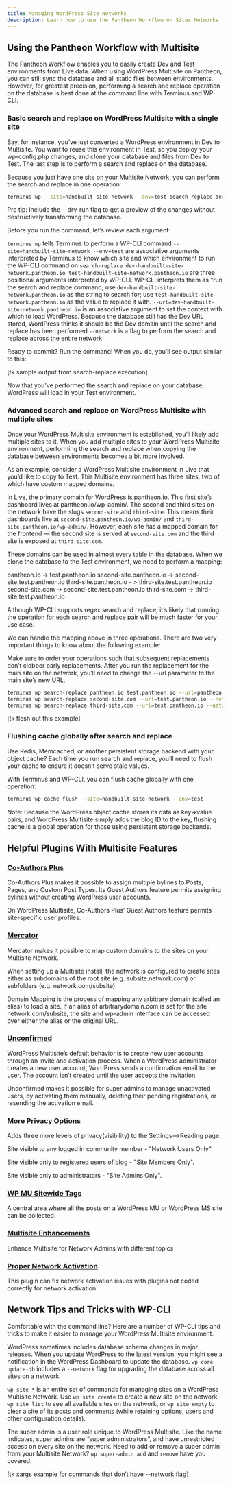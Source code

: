 ```yaml
---
title: Managing WordPress Site Networks
description: Learn how to use the Pantheon Workflow on Sites Networks
---
```

## Using the Pantheon Workflow with Multisite

The Pantheon Workflow enables you to easily create Dev and Test environments from Live data. When using WordPress Multisite on Pantheon, you can still sync the database and all static files between environments. However, for greatest precision, performing a search and replace operation on the database is best done at the command line with Terminus and WP-CLI.

### Basic search and replace on WordPress Multisite with a single site

Say, for instance, you’ve just converted a WordPress environment in Dev to Multisite. You want to reuse this environment in Test, so you deploy your wp-config.php changes, and clone your database and files from Dev to Test. The last step is to perform a search and replace on the database.

Because you just have one site on your Multisite Network, you can perform the search and replace in one operation:

```bash
terminus wp --site=handbuilt-site-network --env=test search-replace dev-handbuilt-site-network.pantheon.io test-handbuilt-site-network.pantheon.io --url=dev-handbuilt-site-network.pantheon.io --network
```

Pro tip: Include the --dry-run flag to get a preview of the changes without destructively transforming the database.

Before you run the command, let’s review each argument:

`terminus wp` tells Terminus to perform a WP-CLI command
`--site=handbuilt-site-network --env=test` are associative arguments interpreted by Terminus to know which site and which environment to run the WP-CLI command on
`search-replace dev-handbuilt-site-network.pantheon.io test-handbuilt-site-network.pantheon.io` are three positional arguments interpreted by WP-CLI. WP-CLI interprets them as “run the search and replace command; use `dev-handbuilt-site-network.pantheon.io` as the string to search for; use `test-handbuilt-site-network.pantheon.io` as the value to replace it with.
`--url=dev-handbuilt-site-network.pantheon.io` is an associative argument to set the context with which to load WordPress. Because the database still has the Dev URL stored, WordPress thinks it should be the Dev domain until the search and replace has been performed
`--network` is a flag to perform the search and replace across the entire network

Ready to commit? Run the command! When you do, you’ll see output similar to this:

[tk sample output from search-replace execution]

Now that you’ve performed the search and replace on your database, WordPress will load in your Test environment.

### Advanced search and replace on WordPress Multisite with multiple sites

Once your WordPress Multisite environment is established, you’ll likely add multiple sites to it. When you add multiple sites to your WordPress Multisite environment, performing the search and replace when copying the database between environments becomes a bit more involved.

As an example, consider a WordPress Multisite environment in Live that you’d like to copy to Test. This Multisite environment has three sites, two of which have custom mapped domains.

In Live, the primary domain for WordPress is pantheon.io. This first site’s dashboard lives at pantheon.io/wp-admin/. The second and third sites on the network have the slugs `second-site` and `third-site`. This means their dashboards live at `second-site.pantheon.io/wp-admin/` and `third-site.pantheon.io/wp-admin/`. However, each site has a mapped domain for the frontend — the second site is served at `second-site.com` and the third site is exposed at `third-site.com`.

These domains can be used in almost every table in the database. When we clone the database to the Test environment, we need to perform a mapping:

pantheon.io -> test.pantheon.io
second-site.pantheon.io -> second-site.test.pantheon.io
third-site.pantheon.io - > third-site.test.pantheon.io
second-site.com -> second-site.test.pantheon.io
third-site.com -> third-site.test.pantheon.io

Although WP-CLI supports regex search and replace, it’s likely that running the operation for each search and replace pair will be much faster for your use case.

We can handle the mapping above in three operations. There are two very important things to know about the following example:

Make sure to order your operations such that subsequent replacements don’t clobber early replacements.
After you run the replacement for the main site on the network, you’ll need to change the --url parameter to the main site’s new URL.

```bash
terminus wp search-replace pantheon.io test.pantheon.io --url=pantheon.io --network --site=handbuilt-site-network --env=test
terminus wp search-replace second-site.com --url=test.pantheon.io --network --site=handbuilt-site-network --env=test
terminus wp search-replace third-site.com --url=test.pantheon.io --network --site=handbuilt-site-network --env=test
```

[tk flesh out this example]

### Flushing cache globally after search and replace

Use Redis, Memcached, or another persistent storage backend with your object cache? Each time you run search and replace, you’ll need to flush your cache to ensure it doesn’t serve stale values.

With Terminus and WP-CLI, you can flush cache globally with one operation:

```bash
terminus wp cache flush --site=handbuilt-site-network --env=test
```

Note: Because the WordPress object cache stores its data as key=>value pairs, and WordPress Multisite simply adds the blog ID to the key, flushing cache is a global operation for those using persistent storage backends.

## Helpful Plugins With Multisite Features

### [Co-Authors Plus](https://github.com/automattic/co-authors-plus)

Co-Authors Plus makes it possible to assign multiple bylines to Posts, Pages, and Custom Post Types. Its Guest Authors feature permits assigning bylines without creating WordPress user accounts.

On WordPress Multisite, Co-Authors Plus’ Guest Authors feature permits site-specific user profiles.

### [Mercator](https://github.com/humanmade/Mercator)

Mercator makes it possible to map custom domains to the sites on your Multisite Network.

When setting up a Multisite install, the network is configured to create sites either as subdomains of the root site (e.g. subsite.network.com) or subfolders (e.g. network.com/subsite).

Domain Mapping is the process of mapping any arbitrary domain (called an alias) to load a site. If an alias of arbitrarydomain.com is set for the site network.com/subsite, the site and wp-admin interface can be accessed over either the alias or the original URL.

### [Unconfirmed](https://github.com/boonebgorges/unconfirmed)

WordPress Multisite’s default behavior is to create new user accounts through an invite and activation process. When a WordPress administrator creates a new user account, WordPress sends a confirmation email to the user. The account isn’t created until the user accepts the invitation.

Unconfirmed makes it possible for super admins to manage unactivated users, by activating them manually, deleting their pending registrations, or resending the activation email.

### [More Privacy Options](https://wordpress.org/plugins/more-privacy-options/)
Adds three more levels of privacy(visibility) to the Settings-->Reading page.

Site visible to any logged in community member - "Network Users Only".

Site visible only to registered users of blog - "Site Members Only".

Site visible only to administrators - "Site Admins Only".

### [WP MU Sitewide Tags](https://wordpress.org/plugins/wordpress-mu-sitewide-tags/)

A central area where all the posts on a WordPress MU or WordPress MS site can be collected.

### [Multisite Enhancements](https://wordpress.org/plugins/multisite-enhancements/)
Enhance Multisite for Network Admins with different topics

### [Proper Network Activation](https://wordpress.org/plugins/proper-network-activation/)

This plugin can fix network activation issues with plugins not coded correctly for network activation.

## Network Tips and Tricks with WP-CLI

Comfortable with the command line? Here are a number of WP-CLI tips and tricks to make it easier to manage your WordPress Multisite environment.

WordPress sometimes includes database schema changes in major releases. When you update WordPress to the latest version, you might see a notification in the WordPress Dashboard to update the database. `wp core update-db` includes a `--network` flag for upgrading the database across all sites on a network.

`wp site *` is an entire set of commands for managing sites on a WordPress Multisite Network. Use `wp site create` to create a new site on the network, `wp site list` to see all available sites on the network, or `wp site empty` to clear a site of its posts and comments (while retaining options, users and other configuration details).

The super admin is a user role unique to WordPress Multisite. Like the name indicates, super admins are “super administrators”, and have unrestricted access on every site on the network. Need to add or remove a super admin from your Multisite Network? `wp super-admin add` and `remove` have you covered.

[tk xargs example for commands that don’t have --network flag]
